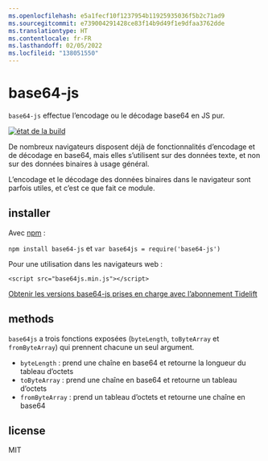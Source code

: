 ```yaml
---
ms.openlocfilehash: e5a1fecf10f1237954b11925935036f5b2c71ad9
ms.sourcegitcommit: e739004291428ce83f14b9d49f1e9dfaa3762dde
ms.translationtype: HT
ms.contentlocale: fr-FR
ms.lasthandoff: 02/05/2022
ms.locfileid: "138051550"
---
```

<a name="base64-js"></a>base64-js
=========

`base64-js` effectue l’encodage ou le décodage base64 en JS pur.

[![état de la build](https://secure.travis-ci.org/beatgammit/base64-js.png)](http://travis-ci.org/beatgammit/base64-js)

De nombreux navigateurs disposent déjà de fonctionnalités d’encodage et de décodage en base64, mais elles s’utilisent sur des données texte, et non sur des données binaires à usage général.

L’encodage et le décodage des données binaires dans le navigateur sont parfois utiles, et c’est ce que fait ce module.

## <a name="install"></a>installer

Avec [npm](https://npmjs.org) :

`npm install base64-js` et `var base64js = require('base64-js')`

Pour une utilisation dans les navigateurs web :

`<script src="base64js.min.js"></script>`

[Obtenir les versions base64-js prises en charge avec l’abonnement Tidelift](https://tidelift.com/subscription/pkg/npm-base64-js?utm_source=npm-base64-js&utm_medium=referral&utm_campaign=readme)

## <a name="methods"></a>methods

`base64js` a trois fonctions exposées (`byteLength`, `toByteArray` et `fromByteArray`) qui prennent chacune un seul argument.

* `byteLength` : prend une chaîne en base64 et retourne la longueur du tableau d’octets
* `toByteArray` : prend une chaîne en base64 et retourne un tableau d’octets
* `fromByteArray` : prend un tableau d’octets et retourne une chaîne en base64

## <a name="license"></a>license

MIT
